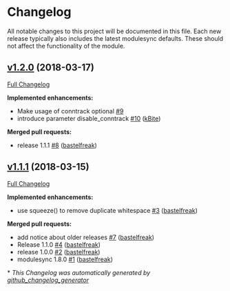 # Changelog

All notable changes to this project will be documented in this file.
Each new release typically also includes the latest modulesync defaults.
These should not affect the functionality of the module.

## [v1.2.0](https://github.com/voxpupuli/puppet-ferm/tree/v1.2.0) (2018-03-17)

[Full Changelog](https://github.com/voxpupuli/puppet-ferm/compare/v1.1.1...v1.2.0)

**Implemented enhancements:**

- Make usage of conntrack optional [\#9](https://github.com/voxpupuli/puppet-ferm/issues/9)
- introduce parameter disable\_conntrack [\#10](https://github.com/voxpupuli/puppet-ferm/pull/10) ([kBite](https://github.com/kBite))

**Merged pull requests:**

- release 1.1.1 [\#8](https://github.com/voxpupuli/puppet-ferm/pull/8) ([bastelfreak](https://github.com/bastelfreak))

## [v1.1.1](https://github.com/voxpupuli/puppet-ferm/tree/v1.1.1) (2018-03-15)

[Full Changelog](https://github.com/voxpupuli/puppet-ferm/compare/2d355a4c1baadc761d6b12645d0274da8866f722...v1.1.1)

**Implemented enhancements:**

- use squeeze\(\) to remove duplicate whitespace [\#3](https://github.com/voxpupuli/puppet-ferm/pull/3) ([bastelfreak](https://github.com/bastelfreak))

**Merged pull requests:**

- add notice about older releases [\#7](https://github.com/voxpupuli/puppet-ferm/pull/7) ([bastelfreak](https://github.com/bastelfreak))
- Release 1.1.0 [\#4](https://github.com/voxpupuli/puppet-ferm/pull/4) ([bastelfreak](https://github.com/bastelfreak))
- release 1.0.0 [\#2](https://github.com/voxpupuli/puppet-ferm/pull/2) ([bastelfreak](https://github.com/bastelfreak))
- modulesync 1.8.0 [\#1](https://github.com/voxpupuli/puppet-ferm/pull/1) ([bastelfreak](https://github.com/bastelfreak))



\* *This Changelog was automatically generated by [github_changelog_generator](https://github.com/skywinder/Github-Changelog-Generator)*